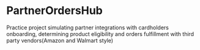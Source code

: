 # PartnerOrdersHub
Practice project simulating partner integrations with cardholders onboarding, determining product eligibility and orders fulfillment with third party vendors(Amazon and Walmart style)
